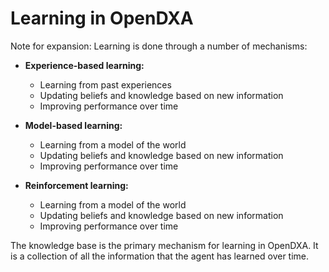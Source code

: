 # Learning in OpenDXA

Note for expansion: Learning is done through a number of mechanisms:

- **Experience-based learning:**
  - Learning from past experiences
  - Updating beliefs and knowledge based on new information
  - Improving performance over time

- **Model-based learning:**
  - Learning from a model of the world
  - Updating beliefs and knowledge based on new information
  - Improving performance over time

- **Reinforcement learning:**
  - Learning from a model of the world
  - Updating beliefs and knowledge based on new information
  - Improving performance over time

The knowledge base is the primary mechanism for learning in OpenDXA. It is a collection of all the information that the agent has learned over time.
